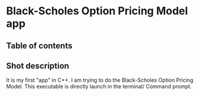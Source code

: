 # Black-Scholes Option Pricing Model app

## Table of contents

## Shot description

It is my first "app" in C++. I am trying to do the Black-Scholes Option Pricing Model.
This executable is directly launch in the terminal/ Command prompt.

